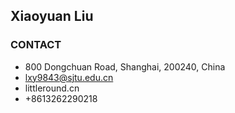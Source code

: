## Xiaoyuan Liu

### CONTACT 
- 800 Dongchuan Road, Shanghai, 200240, China
- lxy9843@sjtu.edu.cn
- littleround.cn
- +8613262290218
